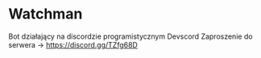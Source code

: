 # Watchman

Bot działający na discordzie programistycznym Devscord
Zaproszenie  do serwera -> https://discord.gg/TZfg68D
